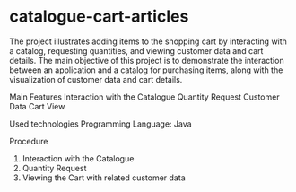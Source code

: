 # catalogue-cart-articles

The project illustrates adding items to the shopping cart by interacting with a catalog, requesting quantities, and viewing customer data and cart details. The main objective of this project is to demonstrate the interaction between an application and a catalog for purchasing items, along with the visualization of customer data and cart details.

Main Features
Interaction with the Catalogue
Quantity Request
Customer Data
Cart View

Used technologies
Programming Language: Java

Procedure
1. Interaction with the Catalogue
2. Quantity Request
3. Viewing the Cart with related customer data
